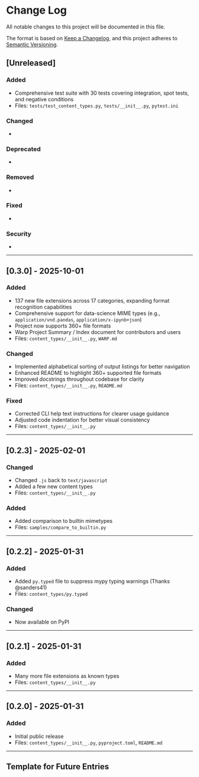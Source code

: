 # Change Log

All notable changes to this project will be documented in this file.

The format is based on [Keep a Changelog](https://keepachangelog.com/en/1.1.0/),
and this project adheres to [Semantic Versioning](https://semver.org/spec/v2.0.0.html).

## [Unreleased]

### Added
- Comprehensive test suite with 30 tests covering integration, spot tests, and negative conditions
- Files: `tests/test_content_types.py`, `tests/__init__.py`, `pytest.ini`

### Changed
- 

### Deprecated
- 

### Removed
- 

### Fixed
- 

### Security
-

---

## [0.3.0] - 2025-10-01

### Added
- 137 new file extensions across 17 categories, expanding format recognition capabilities
- Comprehensive support for data-science MIME types (e.g., `application/vnd.pandas`, `application/x-ipynb+json`)
- Project now supports 360+ file formats
- Warp Project Summary / Index document for contributors and users
- Files: `content_types/__init__.py`, `WARP.md`

### Changed
- Implemented alphabetical sorting of output listings for better navigation
- Enhanced README to highlight 360+ supported file formats
- Improved docstrings throughout codebase for clarity
- Files: `content_types/__init__.py`, `README.md`

### Fixed
- Corrected CLI help text instructions for clearer usage guidance
- Adjusted code indentation for better visual consistency
- Files: `content_types/__init__.py`

---

## [0.2.3] - 2025-02-01

### Changed
- Changed `.js` back to `text/javascript`
- Added a few new content types
- Files: `content_types/__init__.py`

### Added
- Added comparison to builtin mimetypes
- Files: `samples/compare_to_builtin.py`

---

## [0.2.2] - 2025-01-31

### Added
- Added `py.typed` file to suppress mypy typing warnings (Thanks @sanders41)
- Files: `content_types/py.typed`

### Changed
- Now available on PyPI

---

## [0.2.1] - 2025-01-31

### Added
- Many more file extensions as known types
- Files: `content_types/__init__.py`

---

## [0.2.0] - 2025-01-31

### Added
- Initial public release
- Files: `content_types/__init__.py`, `pyproject.toml`, `README.md`

---

## Template for Future Entries

<!--
## [X.Y.Z] - YYYY-MM-DD

### Added
- New features or capabilities
- Files: `path/to/new/file.ext`, `another/file.ext`

### Changed
- Modifications to existing functionality
- Files: `path/to/modified/file.ext` (summary if many files)

### Deprecated
- Features that will be removed in future versions
- Files affected: `path/to/deprecated/file.ext`

### Removed
- Features or files that were deleted
- Files: `path/to/removed/file.ext`

### Fixed
- Bug fixes and corrections
- Files: `path/to/fixed/file.ext`

### Security
- Security patches or vulnerability fixes
- Files: `path/to/security/file.ext`

### Notes
- Additional context or important information
- Major dependencies updated
- Breaking changes explanation
-->
